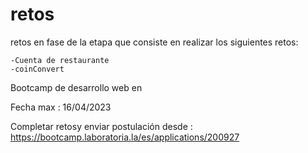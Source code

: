 # retos
retos en fase de la etapa que consiste en realizar los siguientes retos:  

    -Cuenta de restaurante 
    -coinConvert 
    
 Bootcamp de desarrollo web en <Laboratoria>
 
 Fecha max : 16/04/2023
 
 Completar retosy enviar postulación desde : https://bootcamp.laboratoria.la/es/applications/200927
